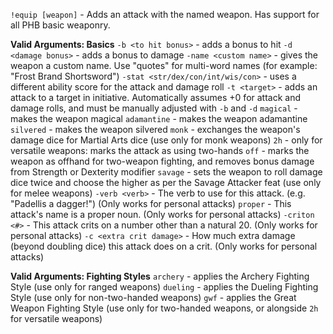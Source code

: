  `!equip [weapon]` - Adds an attack with the named weapon. Has support for all PHB basic weaponry.

__**Valid Arguments: Basics**__
`-b <to hit bonus>` - adds a bonus to hit 
`-d <damage bonus>` - adds a bonus to damage
`-name <custom name>` - gives the weapon a custom name. Use \"quotes\" for multi-word names (for example: \"Frost Brand Shortsword\")
`-stat <str/dex/con/int/wis/con>` - uses a different ability score for the attack and damage roll 
`-t <target>` - adds an attack to a target in initiative. Automatically assumes +0 for attack and damage rolls, and must be manually adjusted with `-b` and `-d`
`magical` - makes the weapon magical
`adamantine` - makes the weapon adamantine
`silvered` - makes the weapon silvered
`monk` - exchanges the weapon's damage dice for Martial Arts dice (use only for monk weapons)
`2h` - only for versatile weapons: marks the attack as using two-hands
`off` - marks the weapon as offhand for two-weapon fighting, and removes bonus damage from Strength or Dexterity modifier
`savage` - sets the weapon to roll damage dice twice and choose the higher as per the Savage Attacker feat (use only for melee weapons)
`-verb <verb>` - The verb to use for this attack. (e.g. \"Padellis <verb> a dagger!\") (Only works for personal attacks)
`proper` - This attack's name is a proper noun. (Only works for personal attacks)
`-criton <#>` - This attack crits on a number other than a natural 20. (Only works for personal attacks)
`-c <extra crit damage>` - How much extra damage (beyond doubling dice) this attack does on a crit. (Only works for personal attacks)

__**Valid Arguments: Fighting Styles**__
`archery` - applies the Archery Fighting Style (use only for ranged weapons)
`dueling` - applies the Dueling Fighting Style (use only for non-two-handed weapons)
`gwf` - applies the Great Weapon Fighting Style (use only for two-handed weapons, or alongside `2h` for versatile weapons)